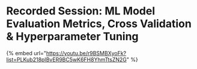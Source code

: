 # Recorded Session:  ML Model Evaluation Metrics, Cross Validation & Hyperparameter Tuning

{% embed url="https://youtu.be/r9BSMBXyoFk?list=PLKub218pIBvER9BC5wK6FH8YhmTtsZN2G" %}
